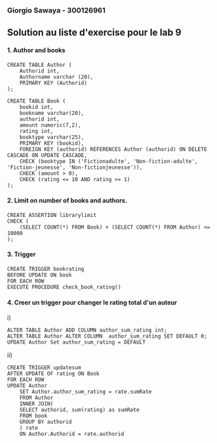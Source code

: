 ### Giorgio Sawaya - 300126961

## Solution au liste d'exercise pour le lab 9


#### 1. Author and books
```
CREATE TABLE Author (
	Authorid int,
	Authorname varchar (20),
	PRIMARY KEY (Authorid)
);

CREATE TABLE Book (
	bookid int,
	bookname varchar(20),
	authorid int,
	amount numeric(7,2),
	rating int,
	booktype varchar(25),
	PRIMARY KEY (bookid),
	FOREIGN KEY (authorid) REFERENCES Author (authorid) ON DELETE CASCADE ON UPDATE CASCADE,
	CHECK (booktype IN ('Fictionadulte', 'Non-fiction-adulte', 'Fiction-jeunesse', 'Non-fictionjeunesse')),
	CHECK (amount > 0),
	CHECK (rating <= 10 AND rating >= 1)
);
```

#### 2. Limit on number of books and authors.

```
CREATE ASSERTION librarylimit
CHECK ( 
	(SELECT COUNT(*) FROM Book) + (SELECT COUNT(*) FROM Author) <= 10000
);
```

#### 3. Trigger

```
CREATE TRIGGER bookrating
BEFORE UPDATE ON book
FOR EACH ROW
EXECUTE PROCEDURE check_book_rating()
```


#### 4.  Creer un trigger pour changer le rating total d'un auteur

i)
```
ALTER TABLE Author ADD COLUMN author_sum_rating int;
ALTER TABLE Author ALTER COLUMN  author_sum_rating SET DEFAULT 0;
UPDATE Author Set author_sum_rating = DEFAULT
```

ii)

```
CREATE TRIGGER updatesum
AFTER UPDATE OF rating ON Book
FOR EACH ROW
UPDATE Author
	SET Author.author_sum_rating = rate.sumRate
	FROM Author 
	INNER JOIN(
	SELECT authorid, sum(rating) as sumRate
	FROM book
	GROUP BY authorid
	) rate
	ON Author.Authorid = rate.authorid
```
